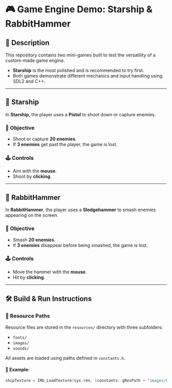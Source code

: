 # 🎮 Game Engine Demo: Starship & RabbitHammer

## 📌 Description

This repository contains two mini-games built to test the versatility of a custom-made game engine.

- **Starship** is the most polished and is recommended to try first.
- Both games demonstrate different mechanics and input handling using SDL2 and C++.

---

## 🚀 Starship

In **Starship**, the player uses a **Pistol** to shoot down or capture enemies.

### 🎯 Objective
- Shoot or capture **20 enemies**.
- If **3 enemies** get past the player, the game is lost.

### 🕹 Controls
- Aim with the **mouse**.
- Shoot by **clicking**.

---

## 🐰 RabbitHammer

In **RabbitHammer**, the player uses a **Sledgehammer** to smash enemies appearing on the screen.

### 🎯 Objective
- Smash **20 enemies**.
- If **3 enemies** disappear before being smashed, the game is lost.

### 🕹 Controls
- Move the hammer with the **mouse**.
- Hit by **clicking**.

---

## 🛠️ Build & Run Instructions

### 📁 Resource Paths

Resource files are stored in the `resources/` directory with three subfolders:

- `fonts/`
- `images/`
- `sounds/`

All assets are loaded using paths defined in `constants.h`.

#### 🧩 Example:
```cpp
shipTexture = IMG_LoadTexture(sys.ren, (constants::gResPath + "images/Enemy.png").c_str());
